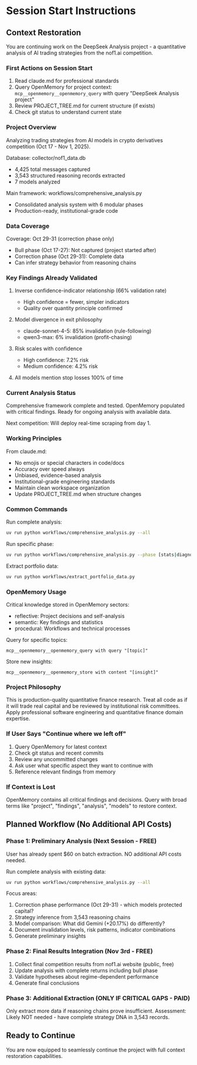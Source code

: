 # Session Start Instructions

## Context Restoration

You are continuing work on the DeepSeek Analysis project - a quantitative analysis of AI trading strategies from the nof1.ai competition.

### First Actions on Session Start

1. Read claude.md for professional standards
2. Query OpenMemory for project context: `mcp__openmemory__openmemory_query` with query "DeepSeek Analysis project"
3. Review PROJECT_TREE.md for current structure (if exists)
4. Check git status to understand current state

### Project Overview

Analyzing trading strategies from AI models in crypto derivatives competition (Oct 17 - Nov 1, 2025).

Database: collector/nof1_data.db
- 4,425 total messages captured
- 3,543 structured reasoning records extracted
- 7 models analyzed

Main framework: workflows/comprehensive_analysis.py
- Consolidated analysis system with 6 modular phases
- Production-ready, institutional-grade code

### Data Coverage

Coverage: Oct 29-31 (correction phase only)
- Bull phase (Oct 17-27): Not captured (project started after)
- Correction phase (Oct 29-31): Complete data
- Can infer strategy behavior from reasoning chains

### Key Findings Already Validated

1. Inverse confidence-indicator relationship (66% validation rate)
   - High confidence = fewer, simpler indicators
   - Quality over quantity principle confirmed

2. Model divergence in exit philosophy
   - claude-sonnet-4-5: 85% invalidation (rule-following)
   - qwen3-max: 6% invalidation (profit-chasing)

3. Risk scales with confidence
   - High confidence: 7.2% risk
   - Medium confidence: 4.2% risk

4. All models mention stop losses 100% of time

### Current Analysis Status

Comprehensive framework complete and tested.
OpenMemory populated with critical findings.
Ready for ongoing analysis with available data.

Next competition: Will deploy real-time scraping from day 1.

### Working Principles

From claude.md:
- No emojis or special characters in code/docs
- Accuracy over speed always
- Unbiased, evidence-based analysis
- Institutional-grade engineering standards
- Maintain clean workspace organization
- Update PROJECT_TREE.md when structure changes

### Common Commands

Run complete analysis:
```bash
uv run python workflows/comprehensive_analysis.py --all
```

Run specific phase:
```bash
uv run python workflows/comprehensive_analysis.py --phase [stats|diagnostic|costs|regime|claude-self|meta]
```

Extract portfolio data:
```bash
uv run python workflows/extract_portfolio_data.py
```

### OpenMemory Usage

Critical knowledge stored in OpenMemory sectors:
- reflective: Project decisions and self-analysis
- semantic: Key findings and statistics
- procedural: Workflows and technical processes

Query for specific topics:
```
mcp__openmemory__openmemory_query with query "[topic]"
```

Store new insights:
```
mcp__openmemory__openmemory_store with content "[insight]"
```

### Project Philosophy

This is production-quality quantitative finance research.
Treat all code as if it will trade real capital and be reviewed by institutional risk committees.
Apply professional software engineering and quantitative finance domain expertise.

### If User Says "Continue where we left off"

1. Query OpenMemory for latest context
2. Check git status and recent commits
3. Review any uncommitted changes
4. Ask user what specific aspect they want to continue with
5. Reference relevant findings from memory

### If Context is Lost

OpenMemory contains all critical findings and decisions.
Query with broad terms like "project", "findings", "analysis", "models" to restore context.

## Planned Workflow (No Additional API Costs)

### Phase 1: Preliminary Analysis (Next Session - FREE)
User has already spent $60 on batch extraction. NO additional API costs needed.

Run complete analysis with existing data:
```bash
uv run python workflows/comprehensive_analysis.py --all
```

Focus areas:
1. Correction phase performance (Oct 29-31) - which models protected capital?
2. Strategy inference from 3,543 reasoning chains
3. Model comparison: What did Gemini (+20.17%) do differently?
4. Document invalidation levels, risk patterns, indicator combinations
5. Generate preliminary insights

### Phase 2: Final Results Integration (Nov 3rd - FREE)
1. Collect final competition results from nof1.ai website (public, free)
2. Update analysis with complete returns including bull phase
3. Validate hypotheses about regime-dependent performance
4. Generate final conclusions

### Phase 3: Additional Extraction (ONLY IF CRITICAL GAPS - PAID)
Only extract more data if reasoning chains prove insufficient.
Assessment: Likely NOT needed - have complete strategy DNA in 3,543 records.

## Ready to Continue

You are now equipped to seamlessly continue the project with full context restoration capabilities.
